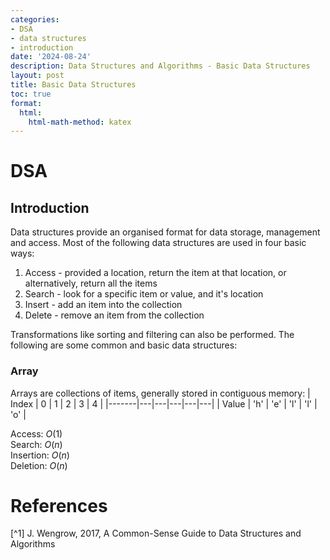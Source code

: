 ```yaml
---
categories:
- DSA
- data structures
- introduction
date: '2024-08-24'
description: Data Structures and Algorithms - Basic Data Structures
layout: post
title: Basic Data Structures
toc: true
format:
  html:
    html-math-method: katex
---
```


# DSA

## Introduction

Data structures provide an organised format for data storage, management and access.
Most of the following data structures are used in four basic ways:  
1. Access - provided a location, return the item at that location, or alternatively, return all the items
2. Search - look for a specific item or value, and it's location
3. Insert - add an item into the collection
4. Delete - remove an item from the collection

Transformations like sorting and filtering can also be performed. 
The following are some common and basic data structures:

### Array

Arrays are collections of items, generally stored in contiguous memory:
| Index | 0 | 1 | 2 | 3 | 4 |
|-------|---|---|---|---|---|
| Value | 'h' | 'e' | 'l' | 'l' | 'o' |


Access: $O(1)$  
Search: $O(n)$  
Insertion: $O(n)$  
Deletion: $O(n)$  

# References

[^1] J. Wengrow, 2017, A Common-Sense Guide to Data Structures and Algorithms  
